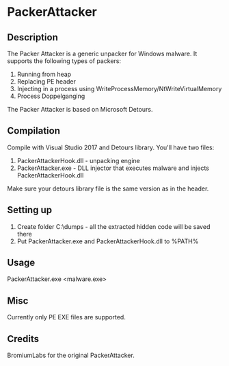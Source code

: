 # PackerAttacker

## Description

The Packer Attacker is a generic unpacker for Windows malware. It supports the following types of packers:

1. Running from heap
2. Replacing PE header
3. Injecting in a process using WriteProcessMemory/NtWriteVirtualMemory
4. Process Doppelganging

The Packer Attacker is based on Microsoft Detours.

## Compilation

Compile with Visual Studio 2017 and Detours library. You'll have two files:

1. PackerAttackerHook.dll - unpacking engine
2. PackerAttacker.exe - DLL injector that executes malware and injects PackerAttackerHook.dll

Make sure your detours library file is the same version as in the header.

## Setting up

1. Create folder C:\dumps - all the extracted hidden code will be saved there
2. Put PackerAttacker.exe and PackerAttackerHook.dll to %PATH%

## Usage

PackerAttacker.exe <malware.exe>

## Misc

Currently only PE EXE files are supported.

## Credits

BromiumLabs for the original PackerAttacker.
